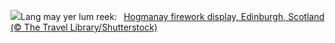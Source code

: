 ![](https://www.bing.com/th?id=OHR.HogmanayFireworksSoctland_EN-GB9543718054_UHD.jpg&w=1000)Lang may yer lum reek:&nbsp;&ensp;[Hogmanay firework display, Edinburgh, Scotland (© The Travel Library/Shutterstock)](https://www.bing.com/th?id=OHR.HogmanayFireworksSoctland_EN-GB9543718054_UHD.jpg)
<br><br/>
